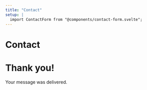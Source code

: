 ```yaml
---
title: "Contact"
setup: |
  import ContactForm from "@components/contact-form.svelte";
---
```


# Contact

<ContactForm client:load endpoint="https://ember.fly.dev/api/v1/contact.json">
<h1>Thank you!</h1>
<p>Your message was delivered.</p>
</ContactForm>
